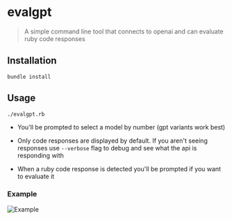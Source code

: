 # evalgpt

> A simple command line tool that connects to openai and can evaluate ruby code responses

## Installation

```
bundle install
```

## Usage

```
./evalgpt.rb
```

* You'll be prompted to select a model by number (gpt variants work best)

* Only code responses are displayed by default. If you aren't seeing responses use `--verbose` flag to debug and see what the api is responding with

* When a ruby code response is detected you'll be prompted if you want to evaluate it

### Example

![Example](https://github.com/philipbroadway/evalgpt/blob/main/example.png)
